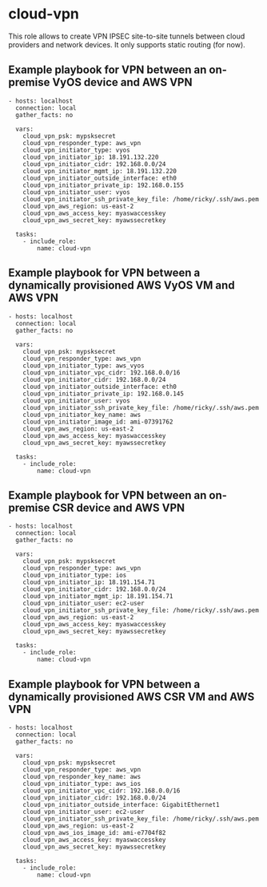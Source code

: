 cloud-vpn
=========

This role allows to create VPN IPSEC site-to-site tunnels between cloud providers and network devices.
It only supports static routing (for now).

Example playbook for VPN between an on-premise VyOS device and AWS VPN
----------------------------------------------------------------------

```
- hosts: localhost
  connection: local
  gather_facts: no

  vars:
    cloud_vpn_psk: mypsksecret
    cloud_vpn_responder_type: aws_vpn
    cloud_vpn_initiator_type: vyos
    cloud_vpn_initiator_ip: 18.191.132.220
    cloud_vpn_initiator_cidr: 192.168.0.0/24
    cloud_vpn_initiator_mgmt_ip: 18.191.132.220
    cloud_vpn_initiator_outside_interface: eth0
    cloud_vpn_initiator_private_ip: 192.168.0.155
    cloud_vpn_initiator_user: vyos
    cloud_vpn_initiator_ssh_private_key_file: /home/ricky/.ssh/aws.pem
    cloud_vpn_aws_region: us-east-2
    cloud_vpn_aws_access_key: myaswaccesskey
    cloud_vpn_aws_secret_key: myawssecretkey

  tasks:
    - include_role:
        name: cloud-vpn
```

Example playbook for VPN between a dynamically provisioned AWS VyOS VM and AWS VPN
----------------------------------------------------------------------------------

```
- hosts: localhost
  connection: local
  gather_facts: no

  vars:
    cloud_vpn_psk: mypsksecret
    cloud_vpn_responder_type: aws_vpn
    cloud_vpn_initiator_type: aws_vyos
    cloud_vpn_initiator_vpc_cidr: 192.168.0.0/16
    cloud_vpn_initiator_cidr: 192.168.0.0/24
    cloud_vpn_initiator_outside_interface: eth0
    cloud_vpn_initiator_private_ip: 192.168.0.145
    cloud_vpn_initiator_user: vyos
    cloud_vpn_initiator_ssh_private_key_file: /home/ricky/.ssh/aws.pem
    cloud_vpn_initiator_key_name: aws
    cloud_vpn_initiator_image_id: ami-07391762
    cloud_vpn_aws_region: us-east-2
    cloud_vpn_aws_access_key: myaswaccesskey
    cloud_vpn_aws_secret_key: myawssecretkey

  tasks:
    - include_role:
        name: cloud-vpn
```

Example playbook for VPN between an on-premise CSR device and AWS VPN
---------------------------------------------------------------------

```
- hosts: localhost
  connection: local
  gather_facts: no

  vars:
    cloud_vpn_psk: mypsksecret
    cloud_vpn_responder_type: aws_vpn
    cloud_vpn_initiator_type: ios
    cloud_vpn_initiator_ip: 18.191.154.71
    cloud_vpn_initiator_cidr: 192.168.0.0/24
    cloud_vpn_initiator_mgmt_ip: 18.191.154.71
    cloud_vpn_initiator_user: ec2-user
    cloud_vpn_initiator_ssh_private_key_file: /home/ricky/.ssh/aws.pem
    cloud_vpn_aws_region: us-east-2
    cloud_vpn_aws_access_key: myaswaccesskey
    cloud_vpn_aws_secret_key: myawssecretkey

  tasks:
    - include_role:
        name: cloud-vpn
```

Example playbook for VPN between a dynamically provisioned AWS CSR VM and AWS VPN
---------------------------------------------------------------------------------

```
- hosts: localhost
  connection: local
  gather_facts: no

  vars:
    cloud_vpn_psk: mypsksecret
    cloud_vpn_responder_type: aws_vpn
    cloud_vpn_responder_key_name: aws
    cloud_vpn_initiator_type: aws_ios
    cloud_vpn_initiator_vpc_cidr: 192.168.0.0/16
    cloud_vpn_initiator_cidr: 192.168.0.0/24
    cloud_vpn_initiator_outside_interface: GigabitEthernet1
    cloud_vpn_initiator_user: ec2-user
    cloud_vpn_initiator_ssh_private_key_file: /home/ricky/.ssh/aws.pem
    cloud_vpn_aws_region: us-east-2
    cloud_vpn_aws_ios_image_id: ami-e7704f82
    cloud_vpn_aws_access_key: myaswaccesskey
    cloud_vpn_aws_secret_key: myawssecretkey

  tasks:
    - include_role:
        name: cloud-vpn
```
